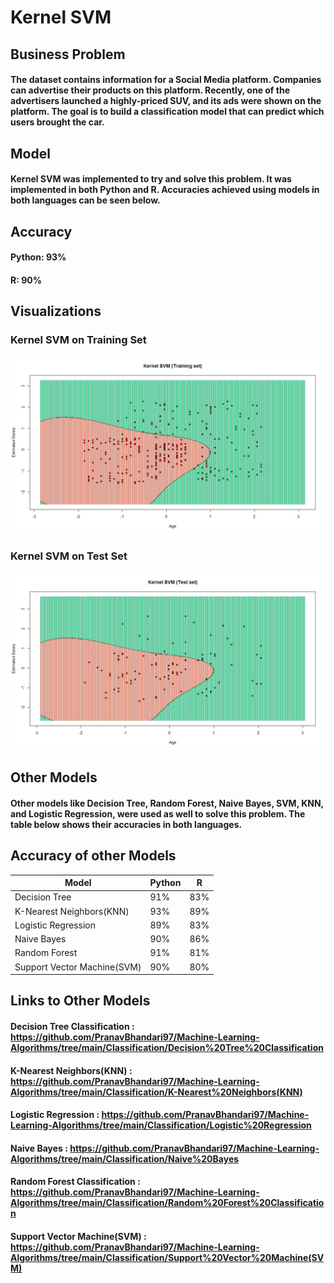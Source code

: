 # Kernel SVM

## Business Problem
#### The dataset contains information for a Social Media platform. Companies can advertise their products on this platform. Recently, one of the advertisers launched a highly-priced SUV, and its ads were shown on the platform. The goal is to build a classification model that can predict which users brought the car.

## Model
#### Kernel SVM was implemented to try and solve this problem. It was implemented in both Python and R. Accuracies achieved using models in both languages can be seen below.

## Accuracy
#### Python: 93% 
#### R: 90%

## Visualizations
### Kernel SVM on Training Set
![](KernelSVM(TrainingSet).jpeg)

### Kernel SVM  on Test Set
![](KernelSVM(TestSet).jpeg)

## Other Models
#### Other models like Decision Tree, Random Forest, Naive Bayes, SVM, KNN, and Logistic Regression, were used as well to solve this problem. The table below shows their accuracies in both languages.

## Accuracy of other Models
| Model | Python | R |
| ---| --- | --- |
| Decision Tree | 91% | 83% |
| K-Nearest Neighbors(KNN) | 93% | 89% |
| Logistic Regression| 89% | 83% |
| Naive Bayes | 90% | 86% |
| Random Forest | 91% | 81% |
| Support Vector Machine(SVM) | 90% | 80% |

## Links to Other Models
#### Decision Tree Classification : https://github.com/PranavBhandari97/Machine-Learning-Algorithms/tree/main/Classification/Decision%20Tree%20Classification
#### K-Nearest Neighbors(KNN) : https://github.com/PranavBhandari97/Machine-Learning-Algorithms/tree/main/Classification/K-Nearest%20Neighbors(KNN)
#### Logistic Regression : https://github.com/PranavBhandari97/Machine-Learning-Algorithms/tree/main/Classification/Logistic%20Regression
#### Naive Bayes : https://github.com/PranavBhandari97/Machine-Learning-Algorithms/tree/main/Classification/Naive%20Bayes
#### Random Forest Classification : https://github.com/PranavBhandari97/Machine-Learning-Algorithms/tree/main/Classification/Random%20Forest%20Classification
#### Support Vector Machine(SVM) : https://github.com/PranavBhandari97/Machine-Learning-Algorithms/tree/main/Classification/Support%20Vector%20Machine(SVM)
